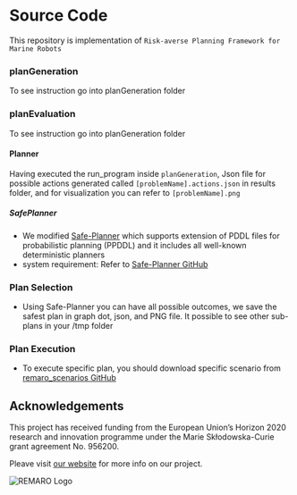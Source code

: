 # Source Code
This repository is implementation of `Risk-averse Planning Framework for Marine Robots`

### planGeneration
To see instruction go into planGeneration folder

### planEvaluation
To see instruction go into planGeneration folder

#### Planner

Having executed the run_program inside `planGeneration`, Json file for possible actions generated called `[problemName].actions.json` in results folder, and for visualization you can refer to `[problemName].png`

##### SafePlanner
- We modified [Safe-Planner](https://arxiv.org/abs/2109.11471) which supports extension of PDDL files for probabilistic planning (PPDDL) and it includes all well-known deterministic planners
- system requirement: Refer to [Safe-Planner GitHub](https://github.com/mokhtarivahid/safe-planner)

### Plan Selection
- Using Safe-Planner you can have all possible outcomes, we save the safest plan in graph dot, json, and PNG file. It possible to see other sub-plans in your /tmp folder

### Plan Execution

- To execute specific plan, you should download specific scenario from [remaro_scenarios GitHub](https://github.com/remaro-network/remaro_scenarios)

## Acknowledgements
This project has received funding from the European Union’s Horizon 2020 research and innovation programme under the Marie Skłodowska-Curie grant agreement No. 956200.

Pleave visit [our website](https://remaro.eu/) for more info on our project.

![REMARO Logo](https://remaro.eu/wp-content/uploads/2020/09/remaro1-right-1024.png)
